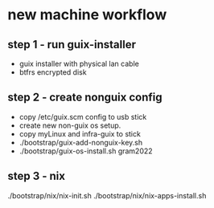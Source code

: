 
# new machine workflow

## step 1 - run guix-installer
- guix installer with physical lan cable 
- btfrs encrypted disk

## step 2 - create nonguix config
- copy /etc/guix.scm config to usb stick
- create new non-guix os setup.
- copy myLinux and infra-guix to stick
- ./bootstrap/guix-add-nonguix-key.sh
- ./bootstrap/guix-os-install.sh gram2022

## step 3 - nix
./bootstrap/nix/nix-init.sh
./bootstrap/nix/nix-apps-install.sh

